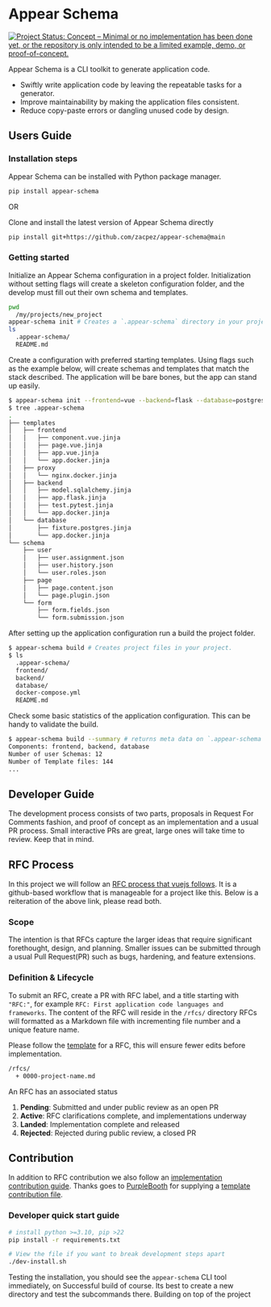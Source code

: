 # Appear Schema

[![Project Status: Concept – Minimal or no implementation has been done yet, or the repository is only intended to be a limited example, demo, or proof-of-concept.](https://www.repostatus.org/badges/latest/suspended.svg)](https://www.repostatus.org/#suspended )

Appear Schema is a CLI toolkit to generate application code.

* Swiftly write application code by leaving the repeatable tasks for a generator.
* Improve maintainability by making the application files consistent.
* Reduce copy-paste errors or dangling unused code by design.

## Users Guide

### Installation steps

Appear Schema can be installed with Python package manager.

``` bash
pip install appear-schema
```

OR

Clone and install the latest version of Appear Schema directly

```bash
pip install git+https://github.com/zacpez/appear-schema@main
```

### Getting started

Initialize an Appear Schema configuration in a project folder. Initialization
without setting flags will create a skeleton configuration folder, and
the develop must fill out their own schema and templates.

```bash
pwd
  /my/projects/new_project
appear-schema init # Creates a `.appear-schema` directory in your project.
ls
  .appear-schema/
  README.md
```

Create a configuration with preferred starting templates. Using flags such as
the example below, will create schemas and templates that match the stack
described. The application will be bare bones, but the app can stand up easily.

```bash
$ appear-schema init --frontend=vue --backend=flask --database=postgres --container=nginx-proxy
$ tree .appear-schema
.
├── templates
│   ├── frontend
│   │   ├── component.vue.jinja
│   │   ├── page.vue.jinja
│   │   ├── app.vue.jinja
│   │   └── app.docker.jinja
│   ├── proxy
│   │   └── nginx.docker.jinja
│   ├── backend
│   │   ├── model.sqlalchemy.jinja
│   │   ├── app.flask.jinja
│   │   ├── test.pytest.jinja
│   │   └── app.docker.jinja
│   └── database
│       ├── fixture.postgres.jinja
│       └── app.docker.jinja
└── schema
    ├── user
    │   ├── user.assignment.json
    │   ├── user.history.json
    │   └── user.roles.json
    ├── page
    │   ├── page.content.json
    │   └── page.plugin.json
    └── form
        ├── form.fields.json
        └── form.submission.json
```

After setting up the application configuration run a build the project folder.

```bash
$ appear-schema build # Creates project files in your project.
$ ls
  .appear-schema/
  frontend/
  backend/
  database/
  docker-compose.yml
  README.md
```

Check some basic statistics of the application configuration. This can be handy
to validate the build.

```bash
$ appear-schema build --summary # returns meta data on `.appear-schema` configs
Components: frontend, backend, database
Number of user Schemas: 12
Number of Template files: 144
...
```

## Developer Guide

The development process consists of two parts, proposals in Request For Comments
fashion, and proof of concept as an implementation and a usual PR process. Small
interactive PRs are great, large ones will take time to review. Keep that in mind.

## RFC Process

In this project we will follow an [RFC process that vuejs follows](https://github.com/vuejs/rfcs).
It is a github-based workflow that is manageable for a project like this. Below
is a reiteration of the above link, please read both.

### Scope

The intention is that RFCs capture the larger ideas that require significant
forethought, design, and planning. Smaller issues can be submitted through a
usual Pull Request(PR) such as bugs, hardening, and feature extensions.

### Definition & Lifecycle

To submit an RFC, create a PR with RFC label, and a title starting with `"RFC:"`,
for example `RFC: First application code languages and frameworks`. The content
of the RFC will reside in the ``/rfcs/`` directory RFCs will formatted as a
Markdown file with incrementing file number and a unique feature name.

Please follow the [template](https://github.com/vuejs/rfcs/blob/master/0000-template.md)
for a RFC, this will ensure fewer edits before implementation.

```bash
/rfcs/
  + 0000-project-name.md
```

An RFC has an associated status

1. **Pending**: Submitted and under public review as an open PR
2. **Active**: RFC clarifications complete, and implementations underway
3. **Landed**: Implementation complete and released
4. **Rejected**: Rejected during public review, a closed PR

## Contribution

In addition to RFC contribution we also follow an [implementation contribution guide](CONTRIBUTION.md).
Thanks goes to [PurpleBooth](https://gist.github.com/PurpleBooth) for supplying a
[template contribution file](https://gist.github.com/PurpleBooth/b24679402957c63ec426).

### Developer quick start guide

```bash
# install python >=3.10, pip >22
pip install -r requirements.txt

# View the file if you want to break development steps apart
./dev-install.sh
```

Testing the installation, you should see the `appear-schema` CLI tool immediately,
on Successful build of course. Its best to create a new directory and test the subcommands
there. Building on top of the project
